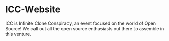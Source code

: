 # ICC-Website

ICC is Infinite Clone Conspiracy, an event focused on the world of Open Source!
We call out all the open source enthusiasts out there to assemble in this venture.
